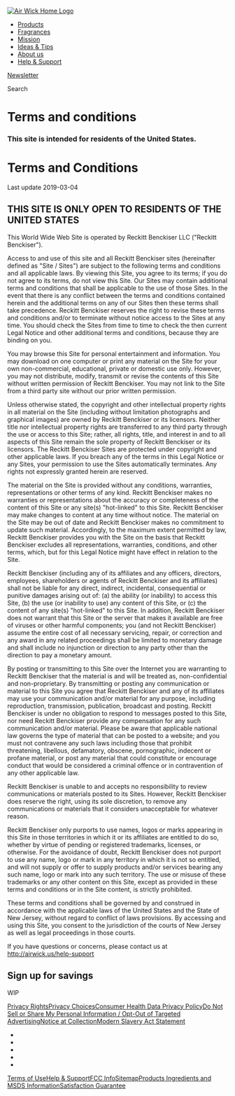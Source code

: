 [![Air Wick Home Logo](/logo.png)](https://www.airwick.us/)

* [Products](https://www.airwick.us/products/ "Products")
* [Fragrances](https://www.airwick.us/all-fragrances/ "Fragrances")
* [Mission](https://www.airwick.us/mission/ "Mission")
* [Ideas & Tips](https://www.airwick.us/ideas-tips/ "Ideas & Tips")
* [About us](https://www.airwick.us/about-us/ "About us")
* [Help & Support](https://www.airwick.us/help-support/ "Help & Support")

[Newsletter](https://www.airwick.us/subscribe1/)

Search

Terms and conditions
====================

### This site is intended for residents of the United States.

Terms and Conditions
====================

Last update 2019-03-04

THIS SITE IS ONLY OPEN TO RESIDENTS OF THE UNITED STATES
--------------------------------------------------------

This World Wide Web Site is operated by Reckitt Benckiser LLC ("Reckitt Benckiser").

Access to and use of this site and all Reckitt Benckiser sites (hereinafter defined as "Site / Sites") are subject to the following terms and conditions and all applicable laws. By viewing this Site, you agree to its terms; if you do not agree to its terms, do not view this Site. Our Sites may contain additional terms and conditions that shall be applicable to the use of those Sites. In the event that there is any conflict between the terms and conditions contained herein and the additional terms on any of our Sites then these terms shall take precedence. Reckitt Benckiser reserves the right to revise these terms and conditions and/or to terminate without notice access to the Sites at any time. You should check the Sites from time to time to check the then current Legal Notice and other additional terms and conditions, because they are binding on you.

You may browse this Site for personal entertainment and information. You may download on one computer or print any material on the Site for your own non-commercial, educational, private or domestic use only. However, you may not distribute, modify, transmit or revise the contents of this Site without written permission of Reckitt Benckiser. You may not link to the Site from a third party site without our prior written permission.

Unless otherwise stated, the copyright and other intellectual property rights in all material on the Site (including without limitation photographs and graphical images) are owned by Reckitt Benckiser or its licensors. Neither title nor intellectual property rights are transferred to any third party through the use or access to this Site; rather, all rights, title, and interest in and to all aspects of this Site remain the sole property of Reckitt Benckiser or its licensors. The Reckitt Benckiser Sites are protected under copyright and other applicable laws. If you breach any of the terms in this Legal Notice or any Sites, your permission to use the Sites automatically terminates. Any rights not expressly granted herein are reserved.

The material on the Site is provided without any conditions, warranties, representations or other terms of any kind. Reckitt Benckiser makes no warranties or representations about the accuracy or completeness of the content of this Site or any site(s) "hot-linked" to this Site. Reckitt Benckiser may make changes to content at any time without notice. The material on the Site may be out of date and Reckitt Benckiser makes no commitment to update such material. Accordingly, to the maximum extent permitted by law, Reckitt Benckiser provides you with the Site on the basis that Reckitt Benckiser excludes all representations, warranties, conditions, and other terms, which, but for this Legal Notice might have effect in relation to the Site.

Reckitt Benckiser (including any of its affiliates and any officers, directors, employees, shareholders or agents of Reckitt Benckiser and its affiliates) shall not be liable for any direct, indirect, incidental, consequential or punitive damages arising out of: (a) the ability (or inability) to access this Site, (b) the use (or inability to use) any content of this Site, or (c) the content of any site(s) "hot-linked" to this Site. In addition, Reckitt Benckiser does not warrant that this Site or the server that makes it available are free of viruses or other harmful components; you (and not Reckitt Benckiser) assume the entire cost of all necessary servicing, repair, or correction and any award in any related proceedings shall be limited to monetary damage and shall include no injunction or direction to any party other than the direction to pay a monetary amount.

By posting or transmitting to this Site over the Internet you are warranting to Reckitt Benckiser that the material is and will be treated as, non-confidential and non-proprietary. By transmitting or posting any communication or material to this Site you agree that Reckitt Benckiser and any of its affiliates may use your communication and/or material for any purpose, including reproduction, transmission, publication, broadcast and posting. Reckitt Benckiser is under no obligation to respond to messages posted to this Site, nor need Reckitt Benckiser provide any compensation for any such communication and/or material. Please be aware that applicable national law governs the type of material that can be posted to a website; and you must not contravene any such laws including those that prohibit threatening, libellous, defamatory, obscene, pornographic, indecent or profane material, or post any material that could constitute or encourage conduct that would be considered a criminal offence or in contravention of any other applicable law.

Reckitt Benckiser is unable to and accepts no responsibility to review communications or materials posted to its Sites. However, Reckitt Benckiser does reserve the right, using its sole discretion, to remove any communications or materials that it considers unacceptable for whatever reason.

Reckitt Benckiser only purports to use names, logos or marks appearing in this Site in those territories in which it or its affiliates are entitled to do so, whether by virtue of pending or registered trademarks, licenses, or otherwise. For the avoidance of doubt, Reckitt Benckiser does not purport to use any name, logo or mark in any territory in which it is not so entitled, and will not supply or offer to supply products and/or services bearing any such name, logo or mark into any such territory. The use or misuse of these trademarks or any other content on this Site, except as provided in these terms and conditions or in the Site content, is strictly prohibited.

These terms and conditions shall be governed by and construed in accordance with the applicable laws of the United States and the State of New Jersey, without regard to conflict of laws provisions. By accessing and using this Site, you consent to the jurisdiction of the courts of New Jersey as well as legal proceedings in those courts.

If you have questions or concerns, please contact us at http://airwick.us/help-support

Sign up for savings
-------------------

WIP

[Privacy Rights](https://www.airwick.us/Privacy-Policy/ "Privacy Rights")[Privacy Choices](javascript:Optanon.ToggleInfoDisplay() "Privacy Choices")[Consumer Health Data Privacy Policy](https://www.airwick.us/consumer-health-data-privacy-policy "Consumer Health Data Privacy Policy")[Do Not Sell or Share My Personal Information / Opt-Out of Targeted Advertising](https://www.airwick.us/do-not-sell-or-share-my-personal-information-opt-out-of-targeted-advertising "Do Not Sell or Share My Personal Information / Opt-Out of Targeted Advertising")[Notice at Collection](https://www.airwick.us/Privacy-Policy/ "Notice at Collection")[Modern Slavery Act Statement](https://www.reckitt.com/media/10236/reckitt_modern_slavery_statement2021.pdf "Modern Slavery Act Statement")

* [](https://www.instagram.com/airwickus/)
* [](https://twitter.com/airwickus)
* [](https://www.facebook.com/AirWickUS)
* [](https://www.pinterest.com/airwickus/)
* [](https://www.youtube.com/user/AirWickUS)

[Terms of Use](https://www.airwick.us/Terms-and-Conditions/ "Terms of Use")[Help & Support](https://www.airwick.us/help-support/ "Help & Support")[FCC Info](https://www.airwick.us/fcc-info/ "FCC Info")[Sitemap](https://www.airwick.us/sitemap/ "Sitemap")[Products Ingredients and MSDS Information](http://www.rbnainfo.com/index.php "Products Ingredients and MSDS Information")[Satisfaction Guarantee](https://www.airwick.us/Satisfaction-Guarantee/ "Satisfaction Guarantee")